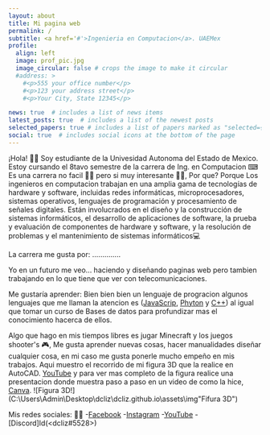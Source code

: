 ```yaml
---
layout: about
title: Mi pagina web
permalink: /
subtitle: <a href='#'>Ingenieria en Computacion</a>. UAEMex
profile:
  align: left
  image: prof_pic.jpg
  image_circular: false # crops the image to make it circular
  #address: >
    #<p>555 your office number</p>
    #<p>123 your address street</p>
    #<p>Your City, State 12345</p>

news: true  # includes a list of news items
latest_posts: true  # includes a list of the newest posts
selected_papers: true # includes a list of papers marked as "selected={true}"
social: true  # includes social icons at the bottom of the page
---
```


  ¡Hola! 🙋‍♀️ Soy estudiante de la Univesidad Autonoma del Estado de Mexico. Estoy cursando el 8tavo semestre de la carrera de Ing. en Computacion ⌨
  Es una carrera no facil 🤷‍♀️ pero si muy interesante 🙆‍♀️, Por que? Porque Los ingenieros en computacion trabajan en una amplia gama de tecnologías de
  hardware y software, incluidas redes informáticas, microprocesadores, sistemas operativos, lenguajes de programación y procesamiento de 
  señales digitales. Están involucrados en el diseño y la construcción de sistemas informáticos, el desarrollo de aplicaciones de software,
  la prueba y evaluación de componentes de hardware y software, y la resolución de problemas y el mantenimiento de sistemas informáticos💻

  La carrera me gusta por: ..............


  Yo en un futuro me veo... haciendo y diseñando paginas web pero tambien trabajando en lo que tiene que ver con telecomunicaciones.


  Me gustaría aprender: Bien bien bien un lenguaje de progracion algunos lenguajes que me llaman la atencion es
  ([JavaScrip](https://developer.microsoft.com/es-es/javascript/), [Phyton](https://www.python.org/) y [C++](http://www.bloodshed.net/)) 
  al igual que tomar un curso de Bases de datos para profundizar mas el conocimiento hacerca de ellos.


  Algo que hago en mis tiempos libres es jugar Minecraft y los juegos shooter's 🎮, Me gusta aprender nuevas
  cosas, hacer manualidades diseñar cualquier cosa, en mi caso me gusta ponerle mucho empeño en mis trabajos. 
  Aqui muestro el recorrido de mi figura 3D que la realice en AutoCAD.  [YouTube](https://youtu.be/aJE5XUbKF0s) y para ver mas completo de la figura realice una presentacion donde muestra paso a paso en un video de como la hice, [Canva](https://www.canva.com/design/DAFSvk15tDA/WLGPJapJRWdDCEZSGFNZNw/edit?utm_content=DAFSvk15tDA&utm_campaign=designshare&utm_medium=link2&utm_source=sharebutton).  ![Figura 3D!](C:\Users\Admin\Desktop\dcliz\dcliz.github.io\assets\img"Fifura 3D")



 Mis redes sociales: 🐣🦆
 -[Facebook](https://www.facebook.com/lizbeth.dominguez.10297?mibextid=ZbWKwL)
 -[Instagram](https://instagram.com/_lizbethdc_?igshid=ZDdkNTZiNTM=)
 -[YouTube](https://youtube.com/@lizbethdominguez1856)
 -[Discord]Id(<dcliz#5528>)




